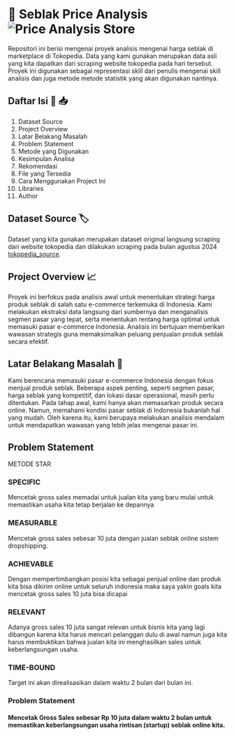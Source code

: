 # 🛒 Seblak Price Analysis ![Price Analysis Store]("image_represent_dummy.webp") 

Repositori ini berisi mengenai proyek analisis mengenai harga seblak di marketplace di Tokopedia. Data yang kami gunakan merupakan data asli yang kita dapatkan dari scraping website tokopedia 
pada hari tersebut. Proyek ini digunakan sebagai representasi skill dari penulis mengenai skill analisis dan juga metode metode statistik yang akan digunakan nantinya.  

## Daftar Isi 🔗 📥

1. Dataset Source 
2. Project Overview 
3. Latar Belakang Masalah 
4. Problem Statement 
5. Metode yang Digunakan 
6. Kesimpulan Analisa 
7. Rekomendasi 
8. File yang Tersedia 
9. Cara Menggunakan Project Ini
10. Libraries 
11. Author 

## Dataset Source 🏷️

Dataset yang kita gunakan merupakan dataset original langsung scraping dari website tokopedia dan dilakukan scraping pada bulan agustus 2024 [tokopedia_source](https://www.tokopedia.com/search?st=&q=seblak&srp_component_id=02.01.00.00&srp_page_id=&srp_page_title=&navsource=). 

## Project Overview 📈

Proyek ini berfokus pada analisis awal untuk menentukan strategi harga produk seblak di salah satu e-commerce terkemuka di Indonesia. Kami melakukan ekstraksi data langsung dari sumbernya dan menganalisis segmen pasar yang tepat, serta menentukan rentang harga optimal untuk memasuki pasar e-commerce Indonesia. Analisis ini bertujuan memberikan wawasan strategis guna memaksimalkan peluang penjualan produk seblak secara efektif.

## Latar Belakang Masalah 🚧

Kami berencana memasuki pasar e-commerce Indonesia dengan fokus menjual produk seblak. Beberapa aspek penting, seperti segmen pasar, harga seblak yang kompetitif, dan lokasi dasar operasional, masih perlu ditentukan. Pada tahap awal, kami hanya akan memasarkan produk secara online. Namun, memahami kondisi pasar seblak di Indonesia bukanlah hal yang mudah. Oleh karena itu, kami berupaya melakukan analisis mendalam untuk mendapatkan wawasan yang lebih jelas mengenai pasar ini.

## Problem Statement 

METODE STAR

### SPECIFIC 

Mencetak gross sales memadai untuk jualan kita yang baru mulai untuk memastikan usaha kita tetap berjalan ke depannya

### MEASURABLE 
Mencetak gross sales sebesar 10 juta dengan jualan seblak online sistem dropshipping. 

### ACHIEVABLE
Dengan mempertimbangkan posisi kita sebagai penjual online dan produk kita bisa dikirim online untuk seluruh indonesia maka saya yakin goals kita mencetak gross sales 10 juta bisa dicapai

### RELEVANT
Adanya gross sales 10 juta sangat relevan untuk bisnis kita yang lagi dibangun karena kita harus mencari pelanggan dulu di awal namun juga kita harus membuktikan bahwa jualan kita ini menghasilkan sales untuk keberlangsungan usaha.

### TIME-BOUND 
Target ini akan direalisasikan dalam waktu 2 bulan dari bulan ini. 

### Problem Statement 
#### Mencetak Gross Sales sebesar Rp 10 juta dalam waktu 2 bulan untuk memastikan keberlangsungan usaha rintisan (startup) seblak online kita.

